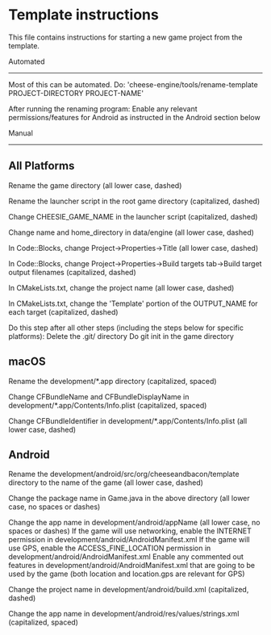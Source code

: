 # Template instructions

This file contains instructions for starting a new game project from the template.

Automated
*********

Most of this can be automated. Do:
'cheese-engine/tools/rename-template PROJECT-DIRECTORY PROJECT-NAME'

After running the renaming program:
Enable any relevant permissions/features for Android as instructed in the Android section below

Manual
******

All Platforms
-------------
Rename the game directory (all lower case, dashed)

Rename the launcher script in the root game directory (capitalized, dashed)

Change CHEESIE_GAME_NAME in the launcher script (capitalized, dashed)

Change name and home_directory in data/engine (all lower case, dashed)

In Code::Blocks, change Project->Properties->Title (all lower case, dashed)

In Code::Blocks, change Project->Properties->Build targets tab->Build target output filenames
(capitalized, dashed)

In CMakeLists.txt, change the project name (all lower case, dashed)

In CMakeLists.txt, change the 'Template' portion of the OUTPUT_NAME for each target (capitalized, dashed)

Do this step after all other steps (including the steps below for specific platforms):
Delete the .git/ directory
Do git init in the game directory

macOS
----
Rename the development/\*.app directory (capitalized, spaced)

Change CFBundleName and CFBundleDisplayName in development/\*.app/Contents/Info.plist (capitalized, spaced)

Change CFBundleIdentifier in development/\*.app/Contents/Info.plist (all lower case, dashed)

Android
-------
Rename the development/android/src/org/cheeseandbacon/template directory to the name of the game
(all lower case, dashed)

Change the package name in Game.java in the above directory (all lower case, no spaces or dashes)

Change the app name in development/android/appName (all lower case, no spaces or dashes)
If the game will use networking, enable the INTERNET permission in development/android/AndroidManifest.xml
If the game will use GPS, enable the ACCESS_FINE_LOCATION permission in development/android/AndroidManifest.xml
Enable any commented out features in development/android/AndroidManifest.xml that are going to be used by the game
(both location and location.gps are relevant for GPS)

Change the project name in development/android/build.xml (capitalized, dashed)

Change the app name in development/android/res/values/strings.xml (capitalized, spaced)
